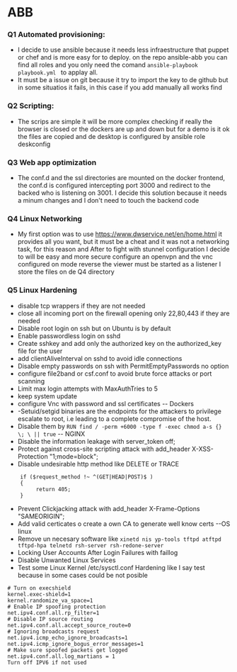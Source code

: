 # ABB
### Q1 Automated provisioning: 
* I decide to use ansible because it needs less infraestructure that puppet or chef and is more easy for to deploy. on the repo ansible-abb you can find all roles and you only need the comand 
 ```ansible-playbook playbook.yml ```  to applay all.
 * It must be a issue on git because it try to import the key to de github but in some situatios it fails, in this case if you add manually all works find
### Q2 Scripting:
* The scrips are simple it will be more complex checking if really the browser is closed or the dockers are up and down but for a demo is it ok the files are copied and de desktop is configured by ansible role deskconfig
### Q3 Web app optimization
* The conf.d and the ssl directories are mounted on the docker frontend, the conf.d is configured intercepting port 3000 and redirect to the backed who is listening on 3001.  I decide this solution because it needs a minum changes and I don't need to touch the backend code 
### Q4 Linux Networking
* My first option was to use https://www.dwservice.net/en/home.html it provides all you want, but it must be a cheat and it was not a networking task, for this reason and  After to fight with stunnel configuration I decide to will be easy and more secure configure an openvpn and the vnc configured on mode reverse the viewer must be started as a listener I store the files on de Q4 directory 
### Q5 Linux Hardening
* disable tcp wrappers if they are not needed
* close all incoming port on the firewall opening only 22,80,443 if they are needed
* Disable root login on ssh but on Ubuntu is by default
* Enable passwordless login on sshd
* Create sshkey and add only the authorized key on the authorized_key file for the user
* add clientAliveInterval on sshd to avoid idle connections
* Disable empty passwords on ssh with PermitEmptyPasswords no option
* configure file2band or csf.conf to avoid brute force attacks or port scanning
* Limit max login attempts with MaxAuthTries to 5
* keep system update
* configure Vnc with password and ssl certificates
-- Dockers
* -Setuid/setgid binaries are the endpoints for the attackers to privilege escalate to root, i.e leading to a complete compromise of the host.
* Disable them by  ```RUN find / -perm +6000 -type f -exec chmod a-s {} \; \ || true```
-- NGINX
* Disable the information leakage with server_token off;
* Protect against cross-site scripting attack with add_header X-XSS-Protection "1;mode=block";
* Disable undesirable http method like DELETE or TRACE 
```
    if ($request_method !~ ^(GET|HEAD|POST)$ )
    {
         return 405;
    }
 ```
* Prevent Clickjacking attack with   add_header X-Frame-Options "SAMEORIGIN";
* Add valid certicates o create a own CA to generate well know certs
--OS linux
* Remove un necesary software like 
 ```xinetd nis yp-tools tftpd atftpd tftpd-hpa telnetd rsh-server rsh-redone-server```
* Locking User Accounts After Login Failures with faillog
* Disable Unwanted Linux Services
* Test some Linux Kernel /etc/sysctl.conf Hardening like I say test because in some cases could be not posible
```
# Turn on execshield
kernel.exec-shield=1
kernel.randomize_va_space=1
# Enable IP spoofing protection
net.ipv4.conf.all.rp_filter=1
# Disable IP source routing
net.ipv4.conf.all.accept_source_route=0
# Ignoring broadcasts request
net.ipv4.icmp_echo_ignore_broadcasts=1
net.ipv4.icmp_ignore_bogus_error_messages=1
# Make sure spoofed packets get logged
net.ipv4.conf.all.log_martians = 1
Turn off IPV6 if not used
```
